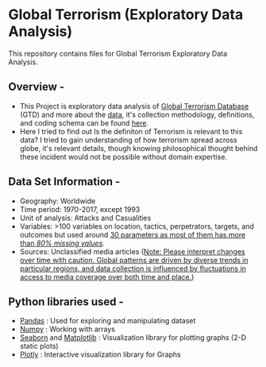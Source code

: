 # Global Terrorism (Exploratory Data Analysis)
  This repository contains files for Global Terrorism Exploratory Data Analysis.

## Overview -
  - This Project is exploratory data analysis of [Global Terrorism Database](https://www.kaggle.com/START-UMD/gtd) (GTD) and more about the [data](https://www.start.umd.edu/gtd/), it's collection methodology, definitions, and coding schema can be found [here](https://start.umd.edu/gtd/downloads/Codebook.pdf).
  - Here I tried to find out Is the definiton of Terrorism is relevant to this data? I tried to gain understanding of how terrorism spread across globe, it's relevant details, though knowing philosophical thought behind these incident would not be possible without domain expertise.
  
## Data Set Information -
  * Geography: Worldwide
  * Time period: 1970-2017, except 1993
  * Unit of analysis: Attacks and Casualities
  * Variables: >100 variables on location, tactics, perpetrators, targets, and outcomes but used around <ins>30 parameters as most of them has more than *80% missing values*</ins>.
  * Sources: Unclassified media articles (<ins>Note: Please interpret changes over time with caution. Global patterns are driven by diverse trends in particular regions, and data collection is influenced by fluctuations in access to media coverage over both time and place.</ins>)
  
## Python libraries used -
  - [Pandas](https://pandas.pydata.org/) : Used for exploring and manipulating dataset
  - [Numpy](https://numpy.org/doc/stable/reference/index.html) : Working with arrays
  - [Seaborn](https://seaborn.pydata.org/) and [Matplotlib](https://matplotlib.org/) : Visualization library for plotting graphs (2-D static plots)
  - [Plotly](https://plotly.com/python/) : Interactive visualization library for Graphs 
 

